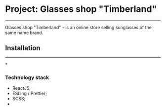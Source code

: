 # Project: Glasses shop "Timberland"
<hr>
<p>Glasses shop "Timberland" - is an online store selling sunglasses of the same name brand.</p>

## Installation
<hr>
*


### Technology stack
* ReactJS;
* ESLing / Prettier;
* SCSS;
*
